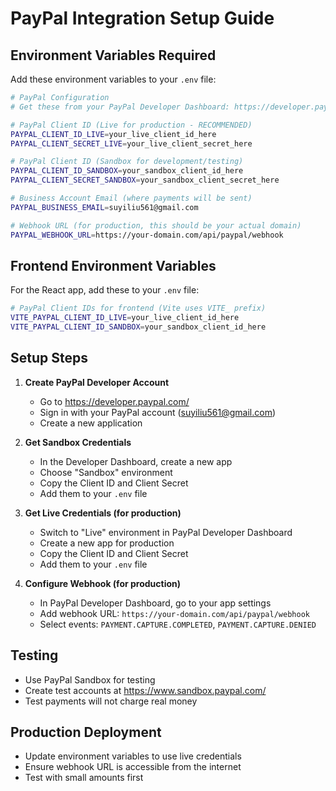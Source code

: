 # PayPal Integration Setup Guide

## Environment Variables Required

Add these environment variables to your `.env` file:

```bash
# PayPal Configuration
# Get these from your PayPal Developer Dashboard: https://developer.paypal.com/

# PayPal Client ID (Live for production - RECOMMENDED)
PAYPAL_CLIENT_ID_LIVE=your_live_client_id_here
PAYPAL_CLIENT_SECRET_LIVE=your_live_client_secret_here

# PayPal Client ID (Sandbox for development/testing)
PAYPAL_CLIENT_ID_SANDBOX=your_sandbox_client_id_here
PAYPAL_CLIENT_SECRET_SANDBOX=your_sandbox_client_secret_here

# Business Account Email (where payments will be sent)
PAYPAL_BUSINESS_EMAIL=suyiliu561@gmail.com

# Webhook URL (for production, this should be your actual domain)
PAYPAL_WEBHOOK_URL=https://your-domain.com/api/paypal/webhook
```

## Frontend Environment Variables

For the React app, add these to your `.env` file:

```bash
# PayPal Client IDs for frontend (Vite uses VITE_ prefix)
VITE_PAYPAL_CLIENT_ID_LIVE=your_live_client_id_here
VITE_PAYPAL_CLIENT_ID_SANDBOX=your_sandbox_client_id_here
```

## Setup Steps

1. **Create PayPal Developer Account**
   - Go to https://developer.paypal.com/
   - Sign in with your PayPal account (suyiliu561@gmail.com)
   - Create a new application

2. **Get Sandbox Credentials**
   - In the Developer Dashboard, create a new app
   - Choose "Sandbox" environment
   - Copy the Client ID and Client Secret
   - Add them to your `.env` file

3. **Get Live Credentials (for production)**
   - Switch to "Live" environment in PayPal Developer Dashboard
   - Create a new app for production
   - Copy the Client ID and Client Secret
   - Add them to your `.env` file

4. **Configure Webhook (for production)**
   - In PayPal Developer Dashboard, go to your app settings
   - Add webhook URL: `https://your-domain.com/api/paypal/webhook`
   - Select events: `PAYMENT.CAPTURE.COMPLETED`, `PAYMENT.CAPTURE.DENIED`

## Testing

- Use PayPal Sandbox for testing
- Create test accounts at https://www.sandbox.paypal.com/
- Test payments will not charge real money

## Production Deployment

- Update environment variables to use live credentials
- Ensure webhook URL is accessible from the internet
- Test with small amounts first
